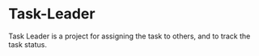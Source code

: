 # Task-Leader
Task Leader is a project for assigning the task to others, and to track the task status.
